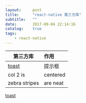 ```yaml
---
layout:     post
title:      "react-native 第三方库"
subtitle:   ""
date:       2017-09-04 22:14:16
catalog:    true
tags:
    - react-native
---
```


|第三方库|作用|
| ------------- |:--------------|
|[toast](https://github.com/remobile/react-native-toast)|提示框|
| col 2 is      | centered      |
| zebra stripes | are neat      |


[toast](https://github.com/remobile/react-native-toast)